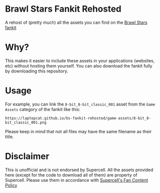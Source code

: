 # Brawl Stars Fankit Rehosted
A rehost of (pretty much) all the assets you can find on the [Brawl Stars fankit](https://fankit.supercell.com/d/YvtsWV4pUQVm/)

# Why?
This makes it easier to include these assets in your applications (websites, etc) without hosting them yourself.
You can also download the fankit fully by downloading this repository.

# Usage
For example, you can link the `8-bit_8-bit_classic_001` asset from the `Game Assets` category of the fankit like this:

`https://laptopcat.github.io/bs-fankit-rehosted/game-assets/8-bit_8-bit_classic_001.png`


Please keep in mind that not all files may have the same filename as their title.

# Disclaimer
This is unofficial and is not endorsed by Supercell. All the assets provided here (except for the code to download all of them) are property of Supercell. Please use them in accordance with [Supercell's Fan Content Policy](https://www.supercell.com/fan-content-policy)
